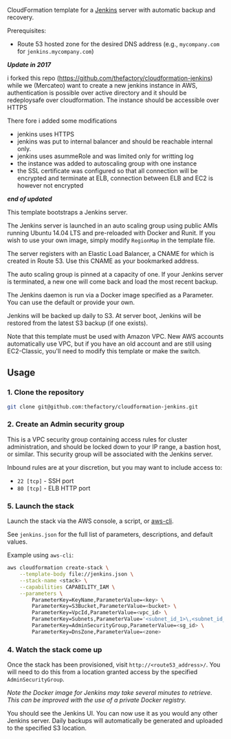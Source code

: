 CloudFormation template for a [Jenkins](https://jenkins-ci.org/) server with automatic backup and recovery.

Prerequisites:
* Route 53 hosted zone for the desired DNS address (e.g., `mycompany.com` for `jenkins.mycompany.com`)

***Update in 2017***

i forked this repo (https://github.com/thefactory/cloudformation-jenkins) while we (Mercateo) want to create a new jenkins instance in AWS,  authentication is possible over active directory and it should be redeploysafe over cloudformation. The instance should be accessible over HTTPS

There fore i added some modifications

* jenkins uses HTTPS
* jenkins was put to internal balancer and should be reachable internal only.
* jenkins uses asummeRole and was limited only for writting log
* the instance was added to autoscaling group with one instance
* the SSL certificate was configured so that all connection will be encrypted and terminate at ELB, connection between ELB and EC2 is however not encrypted

***end of updated***


This template bootstraps a Jenkins server.

The Jenkins server is launched in an auto scaling group using public AMIs running Ubuntu 14.04 LTS and pre-reloaded with Docker and Runit.  If you wish to use your own image, simply modify `RegionMap` in the template file.

The server registers with an Elastic Load Balancer, a CNAME for which is created in Route 53. Use this CNAME as your bookmarked address.

The auto scaling group is pinned at a capacity of one. If your Jenkins server is terminated, a new one will come back and load the most recent backup.

The Jenkins daemon is run via a Docker image specified as a Parameter. You can use the default or provide your own.

Jenkins will be backed up daily to S3. At server boot, Jenkins will be restored from the latest S3 backup (if one exists).

Note that this template must be used with Amazon VPC. New AWS accounts automatically use VPC, but if you have an old account and are still using EC2-Classic, you'll need to modify this template or make the switch.

## Usage

### 1. Clone the repository
```bash
git clone git@github.com:thefactory/cloudformation-jenkins.git
```

### 2. Create an Admin security group
This is a VPC security group containing access rules for cluster administration, and should be locked down to your IP range, a bastion host, or similar. This security group will be associated with the Jenkins server.

Inbound rules are at your discretion, but you may want to include access to:
* `22 [tcp]` - SSH port
* `80 [tcp]` - ELB HTTP port

### 5. Launch the stack
Launch the stack via the AWS console, a script, or [aws-cli](https://github.com/aws/aws-cli).

See `jenkins.json` for the full list of parameters, descriptions, and default values.

Example using `aws-cli`:
```bash
aws cloudformation create-stack \
    --template-body file://jenkins.json \
    --stack-name <stack> \
    --capabilities CAPABILITY_IAM \
    --parameters \
        ParameterKey=KeyName,ParameterValue=<key> \
        ParameterKey=S3Bucket,ParameterValue=<bucket> \
        ParameterKey=VpcId,ParameterValue=<vpc_id> \
        ParameterKey=Subnets,ParameterValue='<subnet_id_1>\,<subnet_id_2>' \
        ParameterKey=AdminSecurityGroup,ParameterValue=<sg_id> \
        ParameterKey=DnsZone,ParameterValue=<zone>
```

### 4. Watch the stack come up
Once the stack has been provisioned, visit `http://<route53_address>/`. You will need to do this from a location granted access by the specified `AdminSecurityGroup`.

_Note the Docker image for Jenkins may take several minutes to retrieve. This can be improved with the use of a private Docker registry._

You should see the Jenkins UI. You can now use it as you would any other Jenkins server. Daily backups will automatically be generated and uploaded to the specified S3 location.

